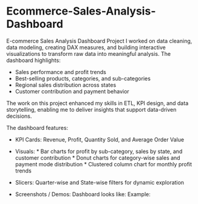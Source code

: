 # Ecommerce-Sales-Analysis-Dashboard
E-commerce Sales Analysis Dashboard Project
I worked on data cleaning, data modeling, creating DAX measures, and building interactive visualizations to transform raw data into meaningful analysis. The dashboard highlights:

* Sales performance and profit trends
* Best-selling products, categories, and sub-categories
* Regional sales distribution across states
* Customer contribution and payment behavior

The work on this project enhanced my skills in ETL, KPI design, and data storytelling, enabling me to deliver insights that support data-driven decisions.

The dashboard features:

* KPI Cards: Revenue, Profit, Quantity Sold, and Average Order Value
* Visuals:
      * Bar charts for profit by sub-category, sales by state, and customer contribution
      * Donut charts for category-wise sales and payment mode distribution
      * Clustered column chart for monthly profit trends
* Slicers: Quarter-wise and State-wise filters for dynamic exploration

* Screenshots / Demos:
       Dashboard looks like:
       Example: 
